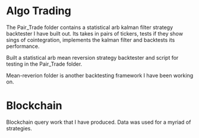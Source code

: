 # Algo Trading

The Pair_Trade folder contains a statistical arb kalman filter strategy backtester I have built out. Its takes in pairs of tickers, tests if they show sings of cointegration, implements the kalman filter and backtests its performance.  

Built a statistical arb mean reversion strategy backtester and script for testing in the Pair_Trade folder.


Mean-reverion folder is another backtesting framework I have been working on.

# Blockchain
Blockchain query work that I have produced. Data was used for a myriad of strategies. 

